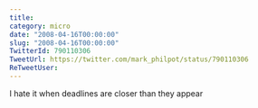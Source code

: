 ```yaml
---
title: 
category: micro
date: "2008-04-16T00:00:00"
slug: "2008-04-16T00:00:00"
TwitterId: 790110306
TweetUrl: https://twitter.com/mark_philpot/status/790110306
ReTweetUser: 
---
```


I hate it when deadlines are closer than they appear